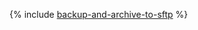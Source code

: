 {% include [backup-and-archive-to-sftp](../../_includes/tutorials/archive/backup-and-archive-to-sftp.md) %}
